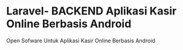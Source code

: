 # Laravel- BACKEND Aplikasi Kasir Online Berbasis Android
Open Sofware Untuk Aplikasi Kasir Online Berbasis Android 
